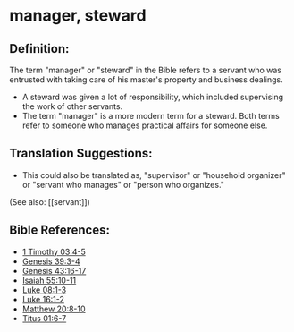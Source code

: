 # manager, steward #

## Definition: ##

The term "manager" or "steward" in the Bible refers to a servant who was entrusted with taking care of his master's property and business dealings.

* A steward was given a lot of responsibility, which included supervising the work of other servants.
* The term "manager" is a more modern term for a steward. Both terms refer to someone who manages practical affairs for someone else.

## Translation Suggestions: ##

* This could also be translated as, "supervisor" or "household organizer" or "servant who manages" or "person who organizes."

(See also: [[servant]])

## Bible References: ##

* [1 Timothy 03:4-5](https://door43.org/en/bible/notes/1ti/03/04)
* [Genesis 39:3-4](https://door43.org/en/bible/notes/gen/39/03)
* [Genesis 43:16-17](https://door43.org/en/bible/notes/gen/43/16)
* [Isaiah 55:10-11](https://door43.org/en/bible/notes/isa/55/10)
* [Luke 08:1-3](https://door43.org/en/bible/notes/luk/08/01)
* [Luke 16:1-2](https://door43.org/en/bible/notes/luk/16/01)
* [Matthew 20:8-10](https://door43.org/en/bible/notes/mat/20/08)
* [Titus 01:6-7](https://door43.org/en/bible/notes/tit/01/06)

